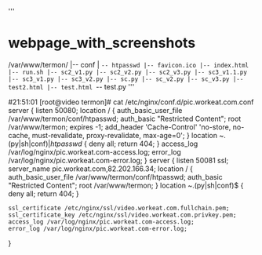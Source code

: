 '''
# webpage_with_screenshots
/var/www/termon/
|-- conf
|   `-- htpasswd
|-- favicon.ico
|-- index.html
|-- run.sh
|-- sc2_v1.py
|-- sc2_v2.py
|-- sc2_v3.py
|-- sc3_v1.1.py
|-- sc3_v1.py
|-- sc3_v2.py
|-- sc.py
|-- sc_v2.py
|-- sc_v3.py
|-- test2.html
|-- test.html
`-- test.py
'''

#21:51:01 [root@video termon]# cat /etc/nginx/conf.d/pic.workeat.com.conf
server {
    listen 50080;
    location / {
        auth_basic_user_file /var/www/termon/conf/htpasswd;
        auth_basic "Restricted Content";
        root /var/www/termon;
        expires           -1;
        add_header 'Cache-Control' 'no-store, no-cache, must-revalidate, proxy-revalidate, max-age=0';
    }
    location ~\.(py|sh|conf)$|htpasswd$ {
        deny all;
        return 404;
    }
    access_log /var/log/nginx/pic.workeat.com-access.log;
    error_log /var/log/nginx/pic.workeat.com-error.log;
}
server {
    listen          50081 ssl;
    server_name     pic.workeat.com,82.202.166.34;
    location / {
        auth_basic_user_file /var/www/termon/conf/htpasswd;
        auth_basic "Restricted Content";
        root /var/www/termon;
    }
    location ~\.(py|sh|conf)$ {
        deny all;
        return 404;
    }


    ssl_certificate /etc/nginx/ssl/video.workeat.com.fullchain.pem;
    ssl_certificate_key /etc/nginx/ssl/video.workeat.com.privkey.pem;
    access_log /var/log/nginx/pic.workeat.com-access.log;
    error_log /var/log/nginx/pic.workeat.com-error.log;
}

